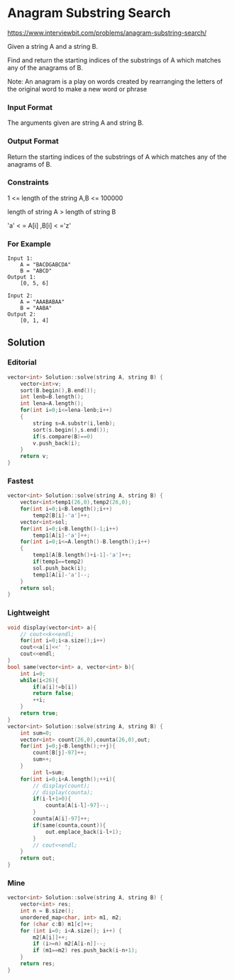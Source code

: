 # Anagram Substring Search

https://www.interviewbit.com/problems/anagram-substring-search/


Given a string A and a string B.

Find and return the starting indices of the substrings of A which matches any of the anagrams of B.

Note: An anagram is a play on words created by rearranging the letters of the original word to make a new word or phrase

### Input Format

The arguments given are string A and string B.

### Output Format

Return the starting indices of the substrings of A which matches any of the anagrams of B.

### Constraints

1 <= length of the string A,B <= 100000

length of string A > length of string B

'a' < = A[i] ,B[i] < ='z'

### For Example
```
Input 1:
    A = "BACDGABCDA"
    B = "ABCD"
Output 1:
    [0, 5, 6]

Input 2:
    A = "AAABABAA"
    B = "AABA"
Output 2:
    [0, 1, 4]
```

## Solution
### Editorial
```cpp
vector<int> Solution::solve(string A, string B) {
    vector<int>v;
    sort(B.begin(),B.end());
    int lenb=B.length();
    int lena=A.length();
    for(int i=0;i<=lena-lenb;i++)
    {
        string s=A.substr(i,lenb);
        sort(s.begin(),s.end());
        if(s.compare(B)==0)
        v.push_back(i);
    }
    return v;
}
```

### Fastest
```cpp
vector<int> Solution::solve(string A, string B) {
    vector<int>temp1(26,0),temp2(26,0);
    for(int i=0;i<B.length();i++)
        temp2[B[i]-'a']++;
    vector<int>sol;
    for(int i=0;i<B.length()-1;i++)
        temp1[A[i]-'a']++;
    for(int i=0;i<=A.length()-B.length();i++)
    {
        temp1[A[B.length()+i-1]-'a']++;
        if(temp1==temp2)
        sol.push_back(i);
        temp1[A[i]-'a']--;
    }
    return sol;
}
```

### Lightweight
```cpp
void display(vector<int> a){
    // cout<<k<<endl;
    for(int i=0;i<a.size();i++)
    cout<<a[i]<<' ';
    cout<<endl;
}
bool same(vector<int> a, vector<int> b){
    int i=0;
    while(i<26){
        if(a[i]!=b[i])
        return false;
        ++i;
    }
    return true;
}
vector<int> Solution::solve(string A, string B) {
    int sum=0;
    vector<int> count(26,0),counta(26,0),out;
    for(int j=0;j<B.length();++j){
        count[B[j]-97]++;
        sum++;
    }
        int l=sum;
    for(int i=0;i<A.length();++i){
        // display(count);
        // display(counta);
        if(i-l+1>0){
            counta[A[i-l]-97]--;
        }
        counta[A[i]-97]++;
        if(same(counta,count)){
            out.emplace_back(i-l+1);
        }
        // cout<<endl;
    }
    return out;
}
```

### Mine
```cpp
vector<int> Solution::solve(string A, string B) {
    vector<int> res;
    int n = B.size();
    unordered_map<char, int> m1, m2;
    for (char c:B) m1[c]++;
    for (int i=0; i<A.size(); i++) {
        m2[A[i]]++;
        if (i>=n) m2[A[i-n]]--;
        if (m1==m2) res.push_back(i-n+1);
    }
    return res;
}
```
